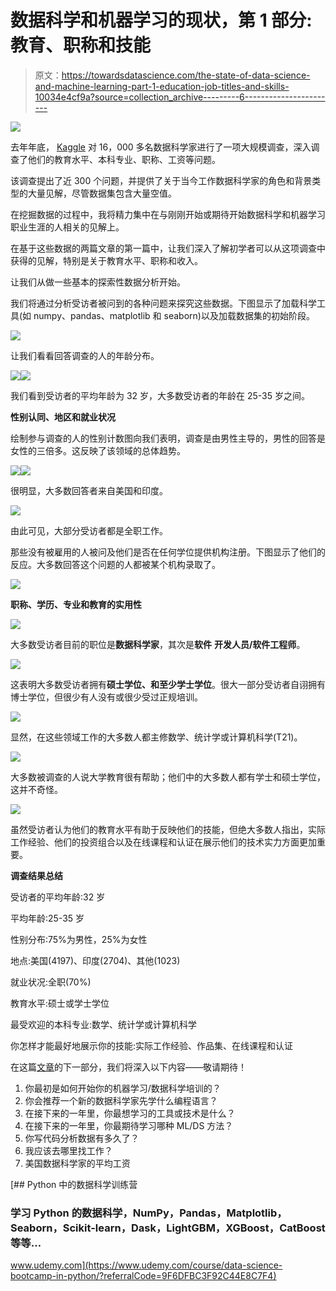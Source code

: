 # 数据科学和机器学习的现状，第 1 部分:教育、职称和技能

> 原文：<https://towardsdatascience.com/the-state-of-data-science-and-machine-learning-part-1-education-job-titles-and-skills-10034e4cf9a?source=collection_archive---------6----------------------->

![](img/fcd34624f53f014f8482df28c23e4be0.png)

去年年底， [Kaggle](https://www.kaggle.com/) 对 16，000 多名数据科学家进行了一项大规模调查，深入调查了他们的教育水平、本科专业、职称、工资等问题。

该调查提出了近 300 个问题，并提供了关于当今工作数据科学家的角色和背景类型的大量见解，尽管数据集包含大量空值。

在挖掘数据的过程中，我将精力集中在与刚刚开始或期待开始数据科学和机器学习职业生涯的人相关的见解上。

在基于这些数据的两篇文章的第一篇中，让我们深入了解初学者可以从这项调查中获得的见解，特别是关于教育水平、职称和收入。

让我们从做一些基本的探索性数据分析开始。

我们将通过分析受访者被问到的各种问题来探究这些数据。下图显示了加载科学工具(如 numpy、pandas、matplotlib 和 seaborn)以及加载数据集的初始阶段。

![](img/11e465545d4adaba96a050141b6c810b.png)

让我们看看回答调查的人的年龄分布。

![](img/8a9cb5e77bab9c4b00b7dba9108f64fa.png)![](img/96e92716bcf7439b35b6870ffdaf94e5.png)

我们看到受访者的平均年龄为 32 岁，大多数受访者的年龄在 25-35 岁之间。

**性别认同、地区和就业状况**

绘制参与调查的人的性别计数图向我们表明，调查是由男性主导的，男性的回答是女性的三倍多。这反映了该领域的总体趋势。

![](img/b1f5f8cab9b2f672938e926d3c9d5f11.png)![](img/8c87ba24fd13a461239eaa75355cd605.png)

很明显，大多数回答者来自美国和印度。

![](img/916f1786c7c9ce4fb0cbf6a2e909349b.png)

由此可见，大部分受访者都是全职工作。

那些没有被雇用的人被问及他们是否在任何学位提供机构注册。下图显示了他们的反应。大多数回答这个问题的人都被某个机构录取了。

![](img/2fcfa7a1bd1db0744b81bf82a48f470f.png)

**职称、学历、专业和教育的实用性**

![](img/ed6f7c4d1011a7ff06130e534d0bb1c5.png)

大多数受访者目前的职位是**数据科学家**，其次是**软件** **开发人员/软件工程师**。

![](img/54c8cc1aa6a2636716e812b2fa59eea8.png)

这表明大多数受访者拥有**硕士学位、**和至少**学士学位**。很大一部分受访者自诩拥有博士学位，但很少有人没有或很少受过正规培训。

![](img/fe63767b7538759a9dbaec1ad71495e2.png)

显然，在这些领域工作的大多数人都主修数学、统计学或计算机科学(T21)。

![](img/4ddccfa381c8a5cbac7aae48c98a5738.png)

大多数被调查的人说大学教育很有帮助；他们中的大多数人都有学士和硕士学位，这并不奇怪。

![](img/1b2316f76a9ed104ef9f766f790bc458.png)

虽然受访者认为他们的教育水平有助于反映他们的技能，但绝大多数人指出，实际工作经验、他们的投资组合以及在线课程和认证在展示他们的技术实力方面更加重要。

**调查结果总结**

受访者的平均年龄:32 岁

平均年龄:25-35 岁

性别分布:75%为男性，25%为女性

地点:美国(4197)、印度(2704)、其他(1023)

就业状况:全职(70%)

教育水平:硕士或学士学位

最受欢迎的本科专业:数学、统计学或计算机科学

你怎样才能最好地展示你的技能:实际工作经验、作品集、在线课程和认证

在这篇[文章](/what-programming-language-should-aspiring-data-scientists-learn-875017ad27e0)的下一部分，我们将深入以下内容——敬请期待！

1.  你最初是如何开始你的机器学习/数据科学培训的？
2.  你会推荐一个新的数据科学家先学什么编程语言？
3.  在接下来的一年里，你最想学习的工具或技术是什么？
4.  在接下来的一年里，你最期待学习哪种 ML/DS 方法？
5.  你写代码分析数据有多久了？
6.  我应该去哪里找工作？
7.  美国数据科学家的平均工资

[](https://www.udemy.com/course/data-science-bootcamp-in-python/?referralCode=9F6DFBC3F92C44E8C7F4) [## Python 中的数据科学训练营

### 学习 Python 的数据科学，NumPy，Pandas，Matplotlib，Seaborn，Scikit-learn，Dask，LightGBM，XGBoost，CatBoost 等等…

www.udemy.com](https://www.udemy.com/course/data-science-bootcamp-in-python/?referralCode=9F6DFBC3F92C44E8C7F4)